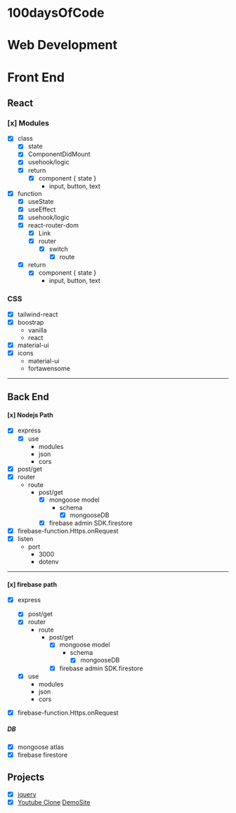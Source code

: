 # 100daysOfCode
# Web Development
# Front End
## React
### [x] Modules
  - [X] class 
    - [x] state
    - [x] ComponentDidMount
    - [x] usehook/logic
    - [x] return 
      - [x] component { state }
        - input, button, text
  - [x] function
    - [x] useState
    - [x] useEffect
    - [x] usehook/logic
    - [x] react-router-dom
      - [x] Link
      - [X] router
        - [x] switch
          - [x] route
    - [x] return 
      - [x] component { state }
        - input, button, text
             
### CSS
  - [X] tailwind-react
  - [X] boostrap
    - vanilla
    - react
  - [x] material-ui
  - [x] icons
    - material-ui
    - fortawensome
-----

## Back End
#### [x] Nodejs Path
  - [x] express
      - [x] use
        - modules
        - json
        - cors
  - [x] post/get
  - [x] router
      - route
        - post/get
            - [x] mongoose model
              - schema
                - [x] mongooseDB
            - [x] firebase admin SDK.firestore
  - [x] firebase-function.Https.onRequest  
  - [x] listen
    - port
      - 3000
      - dotenv
-----        
#### [x] firebase path
  - [x] express
    - [x] post/get
    - [x] router
        - route
          - post/get
            - [x] mongoose model
              - schema
                - [x] mongooseDB
            - [x] firebase admin SDK.firestore
    - [x] use
      - modules
      - json
      - cors
  - [x] firebase-function.Https.onRequest      


##### DB
  - [x] mongoose atlas
  - [x] firebase firestore

## Projects
 - [X] [jquery](https://github.com/SarahJoline/Train-Scheduler-/blob/master/assets/app.js)  
 - [X] [Youtube Clone](https://github.com/wetech16/youtube-clone) [DemoSite](https://clone-92e8b.web.app/)
